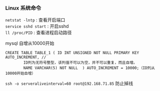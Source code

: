 ### Linux 系统命令	

`netstat -lntp` : 查看开启端口		
`service sshd start` : 开启sshd		
`ll /proc/PID` : 查看进程启动路径	

mysql 自增从10000开始
```
CREATE TABLE TABLE_1 ( ID INT UNSIGNED NOT NULL PRIMARY KEY AUTO_INCREMENT, //
		ID列为无符号整型，该列值不可以为空，并不可以重复，而且自增。
		NAME VARCHAR(5) NOT NULL  ) AUTO_INCREMENT = 10000;（ID列从10000开始自增）
```

`ssh -o serveraliveinterval=60 root@192.168.71.85` 防止掉线
